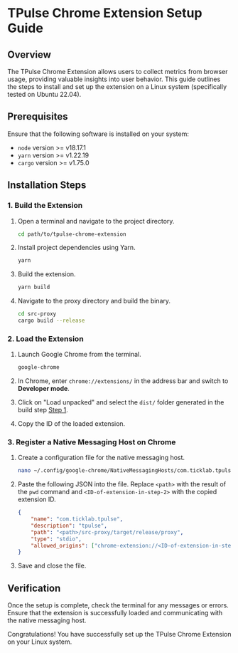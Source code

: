 # TPulse Chrome Extension Setup Guide

## Overview

The TPulse Chrome Extension allows users to collect metrics from browser usage, providing valuable insights into user behavior. This guide outlines the steps to install and set up the extension on a Linux system (specifically tested on Ubuntu 22.04).

## Prerequisites

Ensure that the following software is installed on your system:

- `node` version >= v18.17.1
- `yarn` version >= v1.22.19
- `cargo` version >= v1.75.0

## Installation Steps

### <a id="step1"></a> 1. Build the Extension

1. Open a terminal and navigate to the project directory.

    ```bash
    cd path/to/tpulse-chrome-extension
    ```

2. Install project dependencies using Yarn.

    ```bash
    yarn
    ```

3. Build the extension.

    ```bash
    yarn build
    ```

4. Navigate to the proxy directory and build the binary.

    ```bash
    cd src-proxy
    cargo build --release
    ```

### 2. Load the Extension

1. Launch Google Chrome from the terminal.

    ```bash
    google-chrome
    ```

2. In Chrome, enter `chrome://extensions/` in the address bar and switch to **Developer mode**.

3. Click on "Load unpacked" and select the `dist/` folder generated in the build step [Step 1](#step1).

4. Copy the ID of the loaded extension.

### 3. Register a Native Messaging Host on Chrome

1. Create a configuration file for the native messaging host.

    ```bash
    nano ~/.config/google-chrome/NativeMessagingHosts/com.ticklab.tpulse.json
    ```

2. Paste the following JSON into the file. Replace `<path>` with the result of the `pwd` command and `<ID-of-extension-in-step-2>` with the copied extension ID.

    ```json
    {
        "name": "com.ticklab.tpulse",
        "description": "tpulse",
        "path": "<path>/src-proxy/target/release/proxy",
        "type": "stdio",
        "allowed_origins": ["chrome-extension://<ID-of-extension-in-step-2>"]
    }
    ```

3. Save and close the file.

## Verification

Once the setup is complete, check the terminal for any messages or errors. Ensure that the extension is successfully loaded and communicating with the native messaging host.

Congratulations! You have successfully set up the TPulse Chrome Extension on your Linux system.
